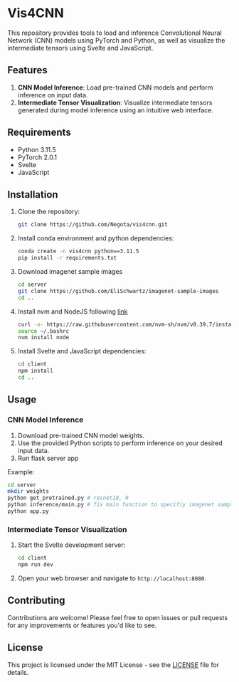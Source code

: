 # Vis4CNN

This repository provides tools to load and inference Convolutional Neural Network (CNN) models using PyTorch and Python, as well as visualize the intermediate tensors using Svelte and JavaScript.

## Features

1. **CNN Model Inference**: Load pre-trained CNN models and perform inference on input data.
2. **Intermediate Tensor Visualization**: Visualize intermediate tensors generated during model inference using an intuitive web interface.

## Requirements

- Python 3.11.5
- PyTorch 2.0.1
- Svelte
- JavaScript

## Installation

1. Clone the repository:

   ```bash
   git clone https://github.com/Negota/vis4cnn.git
   ```

2. Install conda environment and python dependencies:

   ```bash
   conda create -n vis4cnn python==3.11.5
   pip install -r requirements.txt
   ```
3. Download imagenet sample images

   ```bash
   cd server
   git clone https://github.com/EliSchwartz/imagenet-sample-images
   cd ..
   ```

4. Install nvm and NodeJS following [link](https://github.com/nvm-sh/nvm?tab=readme-ov-file#installing-and-updating)

   ```bash
   curl -o- https://raw.githubusercontent.com/nvm-sh/nvm/v0.39.7/install.sh | bash
   source ~/.bashrc
   nvm install node
   ```

5. Install Svelte and JavaScript dependencies:

   ```bash
   cd client
   npm install
   cd ..
   ```


## Usage

### CNN Model Inference

1. Download pre-trained CNN model weights.
2. Use the provided Python scripts to perform inference on your desired input data.
3. Run flask server app

Example:

```bash
cd server
mkdir weights
python get_pretrained.py # resnet18, 0
python inference/main.py # fix main function to specifiy imagenet samples and models
python app.py
```

### Intermediate Tensor Visualization

1. Start the Svelte development server:

   ```bash
   cd client
   npm run dev
   ```

2. Open your web browser and navigate to `http://localhost:8080`.

## Contributing

Contributions are welcome! Please feel free to open issues or pull requests for any improvements or features you'd like to see.

## License

This project is licensed under the MIT License - see the [LICENSE](LICENSE) file for details.
